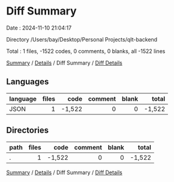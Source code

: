 # Diff Summary

Date : 2024-11-10 21:04:17

Directory /Users/bay/Desktop/Personal Projects/qIt-backend

Total : 1 files,  -1522 codes, 0 comments, 0 blanks, all -1522 lines

[Summary](results.md) / [Details](details.md) / Diff Summary / [Diff Details](diff-details.md)

## Languages
| language | files | code | comment | blank | total |
| :--- | ---: | ---: | ---: | ---: | ---: |
| JSON | 1 | -1,522 | 0 | 0 | -1,522 |

## Directories
| path | files | code | comment | blank | total |
| :--- | ---: | ---: | ---: | ---: | ---: |
| . | 1 | -1,522 | 0 | 0 | -1,522 |

[Summary](results.md) / [Details](details.md) / Diff Summary / [Diff Details](diff-details.md)